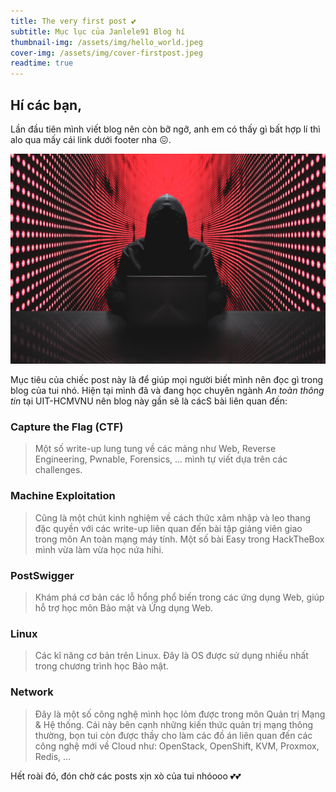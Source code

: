 ```yaml
---
title: The very first post 💕
subtitle: Mục lục của Janlele91 Blog hí
thumbnail-img: /assets/img/hello_world.jpeg
cover-img: /assets/img/cover-firstpost.jpeg
readtime: true
---
```


## **Hí các bạn,** 

Lần đầu tiên mình viết blog nên còn bỡ ngỡ, anh em có thấy gì bất hợp lí thì alo qua mấy cái link dưới footer nha 😖.

![hacker](/assets/img/hacker.jpg)

Mục tiêu của chiếc post này là để giúp mọi người biết mình nên đọc gì trong blog của tui nhó. Hiện tại mình đã và đang học chuyên ngành *An toàn thông tin* tại UIT-HCMVNU nên blog này gần sẽ là cácS bài liên quan đến:

### **Capture the Flag (CTF)** 

> Một số write-up lung tung về các mảng như Web, Reverse Engineering, Pwnable, Forensics, ... mình tự viết dựa trên các challenges.

### **Machine Exploitation**

> Cũng là một chút kinh nghiệm về cách thức xâm nhập và leo thang đặc quyền với các write-up liên quan đến bài tập giảng viên giao trong môn An toàn mạng máy tính. Một số bài Easy trong HackTheBox mình vừa làm vừa học nứa hihi.

### **PostSwigger**

> Khám phá cơ bản các lỗ hổng phổ biến trong các ứng dụng Web, giúp hỗ trợ học môn Bảo mật và Ứng dụng Web.

### **Linux** 

> Các kĩ năng cơ bản trên Linux. Đây là OS được sử dụng nhiều nhất trong chương trình học Bảo mật.

### **Network**

> Đây là một số công nghệ mình học lỏm được trong môn Quản trị Mạng & Hệ thống. Cái này bên cạnh những kiến thức quản trị mạng thông thường, bọn tui còn được thầy cho làm các đồ án liên quan đến các công nghệ mới về Cloud như: OpenStack, OpenShift, KVM, Proxmox, Redis, ... 

Hết roài đó, đón chờ các posts xịn xò của tui nhóooo 💕💕







